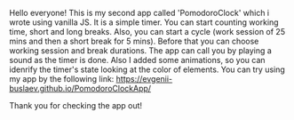 Hello everyone! This is my second app called 'PomodoroClock' which i wrote using vanilla JS.
It is a simple timer. You can start counting working time, short and long breaks. Also, you can start a cycle (work session of 25 mins and then a short break for 5 mins). Before that you can choose working session and break durations. The app can call you by playing a sound as the timer is done. Also I added some animations, so you can idenrify the timer's state looking at the color of elements.
You can try using my app by the following link: https://evgenii-buslaev.github.io/PomodoroClockApp/

Thank you for checking the app out!
